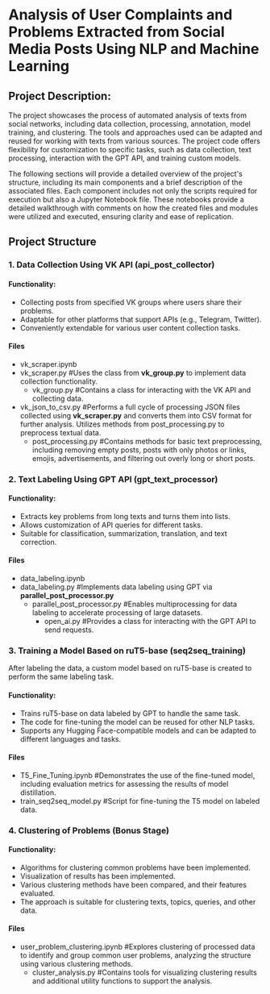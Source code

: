 # Analysis of User Complaints and Problems Extracted from Social Media Posts Using NLP and Machine Learning
## Project Description:

The project showcases the process of automated analysis of texts from social networks, including data collection, processing, annotation, model training, and clustering. The tools and approaches used can be adapted and reused for working with texts from various sources. The project code offers flexibility for customization to specific tasks, such as data collection, text processing, interaction with the GPT API, and training custom models.

The following sections will provide a detailed overview of the project's structure, including its main components and a brief description of the associated files. Each component includes not only the scripts required for execution but also a Jupyter Notebook file. These notebooks provide a detailed walkthrough with comments on how the created files and modules were utilized and executed, ensuring clarity and ease of replication.

## Project Structure

### 1. Data Collection Using VK API (api_post_collector)

#### Functionality:

- Collecting posts from specified VK groups where users share their problems.
- Adaptable for other platforms that support APIs (e.g., Telegram, Twitter).
- Conveniently extendable for various user content collection tasks.

#### Files
- vk_scraper.ipynb 
- vk_scraper.py #Uses the class from __vk_group.py__ to implement data collection functionality.
  - vk_group.py #Contains a class for interacting with the VK API and collecting data. 
- vk_json_to_csv.py #Performs a full cycle of processing JSON files collected using __vk_scraper.py__ and converts them into CSV format for further analysis. Utilizes methods from post_processing.py to preprocess textual data.
  - post_processing.py #Contains methods for basic text preprocessing, including removing empty posts, posts with only photos or links, emojis, advertisements, and filtering out overly long or short posts.

### 2. Text Labeling Using GPT API (gpt_text_processor)

#### Functionality:
- Extracts key problems from long texts and turns them into lists.
- Allows customization of API queries for different tasks.
- Suitable for classification, summarization, translation, and text correction.

#### Files

- data_labeling.ipynb
- data_labeling.py #Implements data labeling using GPT via __parallel_post_processor.py__
  - parallel_post_processor.py #Enables multiprocessing for data labeling to accelerate processing of large datasets.
     - open_ai.py #Provides a class for interacting with the GPT API to send requests.

### 3. Training a Model Based on ruT5-base (seq2seq_training)

After labeling the data, a custom model based on ruT5-base is created to perform the same labeling task.

#### Functionality:

- Trains ruT5-base on data labeled by GPT to handle the same task.
- The code for fine-tuning the model can be reused for other NLP tasks.
- Supports any Hugging Face-compatible models and can be adapted to different languages and tasks.

#### Files

- T5_Fine_Tuning.ipynb #Demonstrates the use of the fine-tuned model, including evaluation metrics for assessing the results of model distillation.
- train_seq2seq_model.py #Script for fine-tuning the T5 model on labeled data.

### 4. Clustering of Problems (Bonus Stage)

#### Functionality:

- Algorithms for clustering common problems have been implemented.
- Visualization of results has been implemented.
- Various clustering methods have been compared, and their features evaluated.
- The approach is suitable for clustering texts, topics, queries, and other data.

#### Files

- user_problem_clustering.ipynb #Explores clustering of processed data to identify and group common user problems, analyzing the structure using various clustering methods.
    - cluster_analysis.py #Contains tools for visualizing clustering results and additional utility functions to support the analysis.
  
